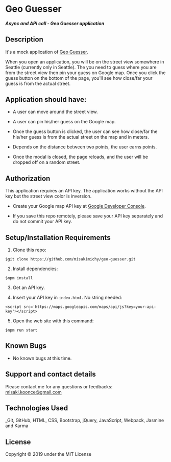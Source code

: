 # Geo Guesser

#### _Async and API call - Geo Guesser application_

## Description
It's a mock application of [Geo Guesser](https://geoguessr.com/).

When you open an application, you will be on the street view somewhere in Seattle (currently only in Seattle).
The you need to guess where you are from the street view then pin your guess on Google map.
Once you click the guess button on the bottom of the page, you'll see how close/far your guess is from the actual street.



## Application should have:

- A user can move around the street view.

- A user can pin his/her guess on the Google map.

- Once the guess button is clicked, the user can see how close/far the his/her guess is from the actual street on the map and in meters.

- Depends on the distance between two points, the user earns points.

- Once the modal is closed, the page reloads, and the user will be dropped off on a random street.


## Authorization
This application requires an API key. The application works without the API key but the street view color is inversion.

- Create your Google map API key at [Google Developer Console](console.developers.google.com).

- If you save this repo remotely, please save your API key separately and do not commit your API key.



## Setup/Installation Requirements

1. Clone this repo:
```
$git clone https://github.com/misakimichy/geo-guesser.git
```

2. Install dependencies: 
```
$npm install
```

3. Get an API key.

4. Insert your API key in `index.html`. No string needed:
```
<script src='https://maps.googleapis.com/maps/api/js?key=your-api-key'></script>
```

5. Open the web site with this command:
```
$npm run start
```

## Known Bugs
* No known bugs at this time.

## Support and contact details
Please contact me for any questions or feedbacks:
 misaki.koonce@gmail.com

## Technologies Used
_Git, GitHub, HTML, CSS, Bootstrap, jQuery, JavaScript, Webpack, Jasmine and Karma


## License
Copyright © 2019 under the MIT License
